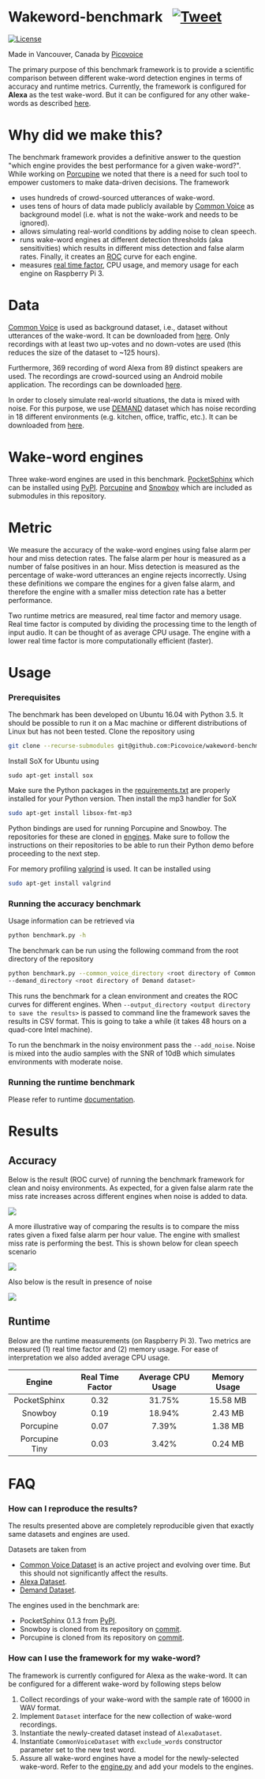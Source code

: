 # Wakeword-benchmark &nbsp; [![Tweet](https://img.shields.io/twitter/url/http/shields.io.svg?style=social)](https://twitter.com/intent/tweet?text=Performance%20comparison%20of%20different%20wakeword%20engines%20for%20Alexa&url=https://github.com/Picovoice/wakeword-benchmark&hashtags=wake-word,voice,AI,Alexa)

[![License](https://img.shields.io/badge/License-Apache%202.0-blue.svg)](https://github.com/Picovoice/wakeword-benchmark/blob/master/LICENSE)

Made in Vancouver, Canada by [Picovoice](https://picovoice.ai)

The primary purpose of this benchmark framework is to provide a scientific comparison between different wake-word
detection engines in terms of accuracy and runtime metrics. Currently, the framework
is configured for **Alexa** as the test wake-word. But it can be configured for any other wake-words as described [here](#how-can-i-reproduce-the-results).

# Why did we make this?

The benchmark framework provides a definitive answer to the question
"which engine provides the best performance for a given wake-word?". While working on
[Porcupine](https://github.com/Picovoice/Porcupine) we noted that there is a need for such tool to empower customers to make
data-driven decisions. The framework

- uses hundreds of crowd-sourced utterances of wake-word.
- uses tens of hours of data made publicly available by [Common Voice](https://voice.mozilla.org/en) as background model
(i.e. what is not the wake-work and needs to be ignored).
- allows simulating real-world conditions by adding noise to clean speech.
- runs wake-word engines at different detection thresholds (aka sensitivities) which results in different
miss detection and false alarm rates. Finally, it creates an
[ROC](https://en.wikipedia.org/wiki/Receiver_operating_characteristic) curve for each engine.
- measures [real time factor](http://enacademic.com/dic.nsf/enwiki/3796485), CPU usage, and memory usage for each engine on Raspberry Pi 3.
# Data

[Common Voice](https://voice.mozilla.org/en) is used as background dataset, i.e., dataset without utterances of the
wake-word. It can be downloaded from [here](https://voice.mozilla.org/en/data). Only recordings with at least two up-votes
and no down-votes are used (this reduces the size of the dataset to ~125 hours).

Furthermore, 369 recording of word Alexa from 89 distinct speakers are used. The recordings are crowd-sourced using an
Android mobile application. The recordings can be downloaded [here](https://www.kaggle.com/aanhari/alexa-dataset).

In order to closely simulate real-world situations, the data is mixed with noise. For this purpose, we use
[DEMAND](https://asa.scitation.org/doi/abs/10.1121/1.4799597) dataset which has noise recording in 18 different
environments (e.g. kitchen, office, traffic, etc.). It can be downloaded from
[here](https://www.kaggle.com/aanhari/demand-dataset).

# Wake-word engines

Three wake-word engines are used in this benchmark. [PocketSphinx](https://github.com/cmusphinx/pocketsphinx) which can
be installed using [PyPI](https://pypi.org/project/pocketsphinx/). [Porcupine](https://github.com/Picovoice/Porcupine)
and [Snowboy](https://github.com/Kitt-AI/snowboy) which are included as submodules in this repository. 

# Metric

We measure the accuracy of the wake-word engines using false alarm per hour and miss detection rates. The false alarm
per hour is measured as a number of false positives in an hour. Miss detection is measured as the percentage of wake-word
 utterances an engine rejects incorrectly. Using these definitions we compare the engines for a given false alarm, and therefore the
engine with a smaller miss detection rate has a better performance.

Two runtime metrics are measured, real time factor and memory usage. Real time factor is computed by dividing
the processing time to the length of input audio. It can be thought of as average CPU usage. The engine with a lower real time factor is more computationally
efficient (faster).

# Usage

### Prerequisites

The benchmark has been developed on Ubuntu 16.04 with Python 3.5. It should be possible to run it on a Mac machine
or different distributions of Linux but has not been tested. Clone the repository using

```bash
git clone --recurse-submodules git@github.com:Picovoice/wakeword-benchmark.git
```

Install SoX for Ubuntu using
```
sudo apt-get install sox
```

Make sure the Python packages in the [requirements.txt](/requirements.txt) are properly installed for your Python version.
Then install the mp3 handler for SoX

```bash
sudo apt-get install libsox-fmt-mp3
```

Python bindings are used for running Porcupine and Snowboy. The repositories for these are cloned in [engines](/engines).
Make sure to follow the instructions on their repositories to be able to run their Python demo before proceeding to the next step.

For memory profiling [valgrind](http://valgrind.org/) is used. It can be installed using

```bash
sudo apt-get install valgrind
```

### Running the accuracy benchmark

Usage information can be retrieved via

```bash
python benchmark.py -h
```

The benchmark can be run using the following command from the root directory of the repository

```bash
python benchmark.py --common_voice_directory <root directory of Common Voice dataset> --alexa_directory <root directory of Alexa dataset> \
--demand_directory <root directory of Demand dataset>
```

This runs the benchmark for a clean environment and creates the ROC curves for different engines. When
`--output_directory <output directory to save the results>` is passed to command line the framework 
saves the results in CSV format. This is going to take a while (it takes 48 hours on a quad-core Intel machine).

To run the benchmark in the noisy environment pass the `--add_noise`. Noise is mixed into the audio samples with the SNR of 10dB which
simulates environments with moderate noise.

### Running the runtime benchmark

Please refer to runtime [documentation](/runtime/README.md).

# Results

## Accuracy

Below is the result (ROC curve) of running the benchmark framework for clean and noisy environments. As expected, for a
given false alarm rate the miss rate increases across different engines when noise is added to data.

![](doc/img/benchmark_roc.png)

A more illustrative way of comparing the results is to compare the miss rates given a fixed false alarm per hour value. The
engine with smallest miss rate is performing the best. This is shown below for clean speech scenario

![](doc/img/benchmark_clean_bar.png)

Also below is the result in presence of noise

![](doc/img/benchmark_noisy_bar.png)

## Runtime

Below are the runtime measurements (on Raspberry Pi 3). Two metrics are measured (1) real time factor and (2) memory usage.
For ease of interpretation we also added average CPU usage.

Engine | Real Time Factor | Average CPU Usage | Memory Usage
:---: | :---: | :---: | :---:
PocketSphinx | 0.32 | 31.75% | 15.58 MB
Snowboy | 0.19 | 18.94% | 2.43 MB
Porcupine | 0.07| 7.39% | 1.38 MB
Porcupine Tiny | 0.03 | 3.42% | 0.24  MB

# FAQ

### How can I reproduce the results?

The results presented above are completely reproducible given that exactly same datasets and engines are used. 

Datasets are taken from
* [Common Voice Dataset](https://voice.mozilla.org/en/data) is an active project and evolving over time. But this should
not significantly affect the results.
* [Alexa Dataset](https://www.kaggle.com/aanhari/alexa-dataset).
* [Demand Dataset](https://www.kaggle.com/aanhari/demand-dataset).

The engines used in the benchmark are:
* PocketSphinx 0.1.3 from [PyPI](https://pypi.org/project/pocketsphinx/).
* Snowboy is cloned from its repository on [commit](https://github.com/Kitt-AI/snowboy/commit/d51c2e25c3bc3a44e06e1b16c6fdd44d9625f13c).
* Porcupine is cloned from its repository on [commit](https://github.com/Picovoice/Porcupine/commit/9b44c22e301e11556a4087d3655d7f1e7b8f8061).

### How can I use the framework for my wake-word?

The framework is currently configured for Alexa as the wake-word. It can be configured for a different wake-word by
following steps below

1. Collect recordings of your wake-word with the sample rate of 16000 in WAV format.
2. Implement `Dataset` interface for the new collection of wake-word recordings.
3. Instantiate the newly-created dataset instead of `AlexaDataset`.
4. Instantiate `CommonVoiceDataset` with `exclude_words` constructor parameter set to the new test word.
3. Assure all wake-word engines have a model for the newly-selected wake-word. Refer to the [engine.py](/engine.py) and
add your models to the engines.
